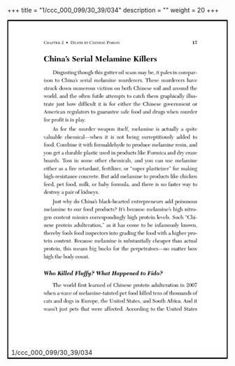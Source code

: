+++
title = "1/ccc_000_099/30_39/034"
description = ""
weight = 20
+++

<table style="border:2px solid black;max-width:800px;max-height:800px;" 
><tr><td><img class="center-fit-jpg"
src="/jpg_/out_jpg_dbc_034.jpg"  >1/ccc_000_099/30_39/034</img></td></tr></table>